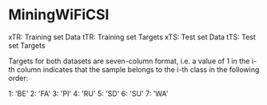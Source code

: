 # MiningWiFiCSI

xTR: Training set Data
tTR: Training set Targets
xTS: Test set Data
tTS: Test set Targets

Targets for both datasets are seven-column format, i.e. a value of 1 in the i-th column indicates that the sample belongs to the i-th class in the following order:

1: 'BE'
2: 'FA'
3: 'PI' 
4: 'RU' 
5: 'SD' 
6: 'SU'
7: 'WA'
